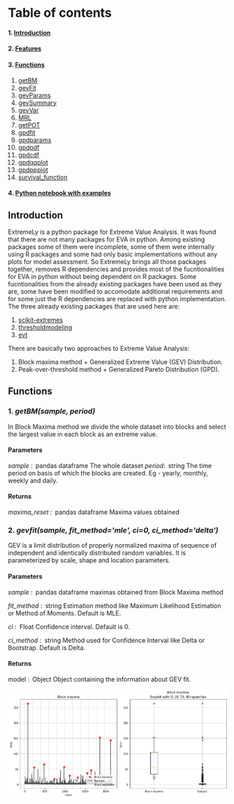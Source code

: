 # Table of contents
#### 1. [Introduction](#introduction)

#### 2. [Features](#features)

#### 3. [Functions](#functions)
   1. [getBM](#getBM)
   2. [gevFit](#gevFit)
   3. [gevParams](#gevParams)
   4. [gevSummary](#gevSummary)
   5. [gevVar](#gevVaR)
   6. [MRL](#MRL)
   7. [getPOT](#getPOT)
   8. [gpdfit](#gpdfit)
   9. [gpdparams](#gpdparams)
   10. [gpdpdf](#gpdpdf)
   11. [gpdcdf](#gpdfcdf)
   12. [gpdqqplot](#gpdqqplot)
   13. [gpdppplot](#gpdppplot)
   14. [survival_function](#survival_function)
   
#### 4. [Python notebook with examples](#notebook)

         

## Introduction <a name="introduction"></a>
ExtremeLy is a python package for Extreme Value Analysis. It was found that there are not many packages
for EVA in python. Among existing packages some of them were incomplete, some of them were internally using R
packages and some had only basic implementations without any plots for model assessment. So ExtremeLy brings all
those packages together, removes R dependencies and provides most of the fucntionalities for EVA in python
without being dependent on R packages. Some fucntionalities from the already existing packages have been used
as they are, some have been modified to accomodate additional requirements and for some just the R dependencies
are replaced with python implementation. The three already existing packages that are used here are:

   1. [scikit-extremes](https://scikit-extremes.readthedocs.io/en/latest/)
   2. [thresholdmodeling](https://github.com/iagolemos1/thresholdmodeling)
   3. [evt](https://pypi.org/project/evt/#description)
   
   
There are basically two approaches to Extreme Value Analysis:

   1. Block maxima method + Generalized Extreme Value (GEV) Distribution.
   2. Peak-over-threshold method + Generalized Pareto Distribution (GPD).  


## Functions
### 1.  _getBM(sample, period)_

   In Block Maxima method we divide the whole dataset into blocks and select the largest value in each block as an extreme value.
    
   #### Parameters
    
   _sample_ : pandas dataframe
              The whole dataset
   _period_: string
             The time period on basis of which the blocks are created. Eg - yearly, monthly, weekly and daily.

   #### Returns
    
   _maxima_reset_ : pandas dataframe
                    Maxima values obtained 
  
### 2. _gevfit(sample, fit_method='mle', ci=0, ci_method='delta')_

   GEV is a limit distribution of properly normalized maxima of sequence of independent and identically distributed random variables. It is     parameterized by scale, shape and location parameters.
    
   #### Parameters

   _sample_ : pandas dataframe
              maximas obtained from Block Maxima method
        
   _fit_method_ : string
                  Estimation method like Maximum Likelihood Estimation or Method of Moments. Default is MLE.
        
   _ci_ : Float
          Confidence interval. Default is 0.
        
   _ci_method_ : string
                 Method used for Confidence Interval like Delta or Bootstrap. Default is Delta.

   #### Returns

   model : Object
           Object containing the information about GEV fit. 
        
![Screenshot](https://raw.githubusercontent.com/surya-lamichaney/ExtremeLy/master/assets/blockMaxima.png)




